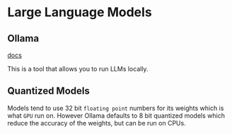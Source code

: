 # Large Language Models

## Ollama

[docs](https://github.com/ollama/ollama?tab=readme-ov-file)

This is a tool that allows you to run LLMs locally.

## Quantized Models

Models tend to use 32 bit `floating point` numbers for its weights which is what `GPU` run on. However Ollama defaults to 8 bit quantized models which reduce the accuracy of the weights, but can be run on CPUs.
